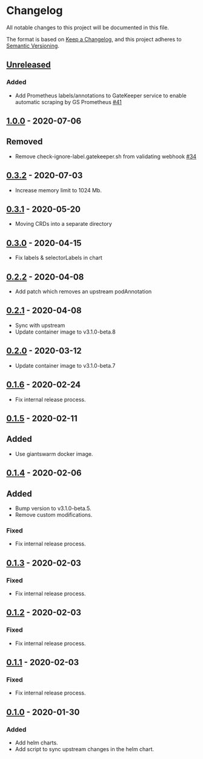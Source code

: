 # Changelog

All notable changes to this project will be documented in this file.

The format is based on [Keep a Changelog](https://keepachangelog.com/en/1.0.0/),
and this project adheres to [Semantic Versioning](https://semver.org/spec/v2.0.0.html).

## [Unreleased]

### Added

- Add Prometheus labels/annotations to GateKeeper service to enable automatic
  scraping by GS Prometheus [#41](https://github.com/giantswarm/gatekeeper-app/pull/41)

## [1.0.0] - 2020-07-06

## Removed

- Remove check-ignore-label.gatekeeper.sh from validating webhook [#34](https://github.com/giantswarm/gatekeeper-app/pull/34)

## [0.3.2] - 2020-07-03

- Increase memory limit to 1024 Mb.

## [0.3.1] - 2020-05-20

- Moving CRDs into a separate directory

## [0.3.0] - 2020-04-15

- Fix labels & selectorLabels in chart

## [0.2.2] - 2020-04-08

- Add patch which removes an upstream podAnnotation

## [0.2.1] - 2020-04-08

- Sync with upstream
- Update container image to v3.1.0-beta.8

## [0.2.0] - 2020-03-12

- Update container image to v3.1.0-beta.7

## [0.1.6] - 2020-02-24

- Fix internal release process.

## [0.1.5] - 2020-02-11

## Added

- Use giantswarm docker image.

## [0.1.4] - 2020-02-06

## Added

- Bump version to v3.1.0-beta.5.
- Remove custom modifications.

### Fixed

- Fix internal release process.

## [0.1.3] - 2020-02-03

### Fixed

- Fix internal release process.

## [0.1.2] - 2020-02-03

### Fixed

- Fix internal release process.

## [0.1.1] - 2020-02-03

### Fixed

- Fix internal release process.

## [0.1.0] - 2020-01-30

### Added

- Add helm charts.
- Add script to sync upstream changes in the helm chart.

[Unreleased]: https://github.com/giantswarm/gatekeeper-app/compare/v1.0.0...HEAD
[1.0.0]: https://github.com/giantswarm/gatekeeper-app/compare/v0.3.2...v1.0.0
[0.3.2]: https://github.com/giantswarm/gatekeeper-app/compare/v0.3.1...v0.3.2
[0.3.1]: https://github.com/giantswarm/gatekeeper-app/compare/v0.3.0...v0.3.1
[0.3.0]: https://github.com/giantswarm/gatekeeper-app/compare/v0.2.2...v0.3.0
[0.2.2]: https://github.com/giantswarm/gatekeeper-app/compare/v0.2.1...v0.2.2
[0.2.1]: https://github.com/giantswarm/gatekeeper-app/compare/v0.2.0...v0.2.1
[0.2.0]: https://github.com/giantswarm/gatekeeper-app/compare/v0.1.6...v0.2.0
[0.1.6]: https://github.com/giantswarm/gatekeeper-app/compare/v0.1.5...v0.1.6
[0.1.5]: https://github.com/giantswarm/gatekeeper-app/compare/v0.1.4...v0.1.5
[0.1.4]: https://github.com/giantswarm/gatekeeper-app/compare/v0.1.3...v0.1.4
[0.1.3]: https://github.com/giantswarm/gatekeeper-app/compare/v0.1.2...v0.1.3
[0.1.2]: https://github.com/giantswarm/gatekeeper-app/compare/v0.1.1...v0.1.2
[0.1.1]: https://github.com/giantswarm/gatekeeper-app/compare/v0.1.0...v0.1.1
[0.1.0]: https://github.com/giantswarm/gatekeeper-app/tag/v0.1.0
